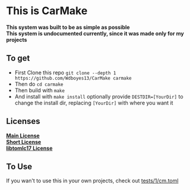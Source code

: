 # This is CarMake  
__This system was built to be as simple as possible__  
__This system is undocumented currently, since it was made only for my projects__  

## To get
- First Clone this repo `git clone --depth 1 https://github.com/Wdboyes13/CarMake carmake`  
- Then do `cd carmake`  
- Then build with `make`  
- And install with `make install` optionally provide `DESTDIR=[YourDir]` to change the install dir, replacing `[YourDir]` with where you want it  

## Licenses  
__[Main License](/LICENSE)__  
__[Short License](/Fileheader.txt)__  
__[libtomlc17 License](/libsrcs/tomlc17/LICENSE)__  

## To Use  
If you wan't to use this in your own projects, check out [tests/1/cm.toml](/tests/1/cm.toml)  